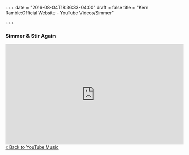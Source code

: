 +++
date = "2016-08-04T18:36:33-04:00"
draft = false
title = "Kern Ramble:Official Website - YouTube Videos/Simmer"

+++


<div itemscope itemtype="http://schema.org/MusicAlbum">
 
  <h3><span itemprop="name">Simmer & Stir Again</span></h3>
  <iframe width="560" height="315" src="https://www.youtube.com/embed/videoseries?list=PLlxfuCp2_YP_ZdZ9bYZfubYrLXWTjs0gt" frameborder="0" allowfullscreen></iframe>
</div>

<div><a href="/youtube/" alt="Store">&laquo; Back to YouTube Music</a></div>

